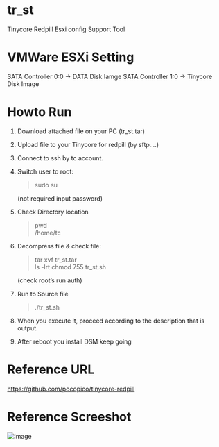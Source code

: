 # tr_st
Tinycore Redpill Esxi config Support Tool

# VMWare ESXi Setting
SATA Controller 0:0 -> DATA Disk Iamge
SATA Controller 1:0 -> Tinycore Disk Image<br>


# Howto Run

1. Download attached file on your PC (tr_st.tar)

2. Upload file to your Tinycore for redpill (by sftp....)

3. Connect to ssh by tc account.

4. Switch user to root:

   > sudo su
   
   (not required input password)

5. Check Directory location

   > pwd<br>
   > /home/tc

6. Decompress file & check file:

   > tar xvf tr_st.tar<br>
   > ls -lrt
   > chmod 755 tr_st.sh

   (check root’s run auth)

7. Run to Source file

   > ./tr_st.sh <br>
 
8. When you execute it, proceed according to the description that is output.

9. After reboot you install DSM keep going


# Reference URL

https://github.com/pocopico/tinycore-redpill


# Reference Screeshot

![image](https://user-images.githubusercontent.com/42568682/158012257-db57387d-0cc3-4610-814a-a00e2c596677.png)
